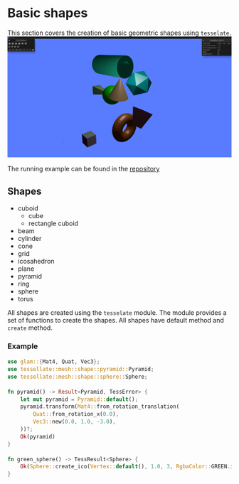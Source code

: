# Basic shapes

This section covers the creation of basic geometric shapes using `tesselate`.
![Example](bshapes.png)

The running example can be found 
in the <a href="https://github.com/besok/tessellate/tree/main/examples/basic_shapes" target="_blank">repository</a>

## Shapes
 - cuboid
   - cube
   - rectangle cuboid
 - beam
 - cylinder
 - cone
 - grid
 - icosahedron
 - plane
 - pyramid
 - ring
 - sphere
 - torus

All shapes are created using the `tesselate` module. 
The module provides a set of functions to create the shapes.
All shapes have  default method and `create` method.

### Example

```rust
use glam::{Mat4, Quat, Vec3};
use tessellate::mesh::shape::pyramid::Pyramid;
use tessellate::mesh::shape::sphere::Sphere;

fn pyramid() -> Result<Pyramid, TessError> {
    let mut pyramid = Pyramid::default();
    pyramid.transform(Mat4::from_rotation_translation(
        Quat::from_rotation_x(0.0),
        Vec3::new(0.0, 1.0, -3.0),
    ))?;
    Ok(pyramid)
}

fn green_sphere() -> TessResult<Sphere> {
    Ok(Sphere::create_ico(Vertex::default(), 1.0, 3, RgbaColor::GREEN.into()))
}

```